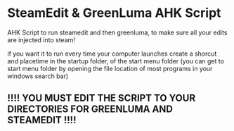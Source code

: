 
# SteamEdit & GreenLuma AHK Script

AHK Script to run steamedit and then greenluma, to make sure all your edits are injected into steam!

if you want it to run every time your computer launches create a shorcut and placetime in the startup folder, of the start menu folder (you can get to start menu folder by opening the file location of most programs in your windows search bar)

## !!!! YOU MUST EDIT THE SCRIPT TO YOUR DIRECTORIES FOR GREENLUMA AND STEAMEDIT !!!!


